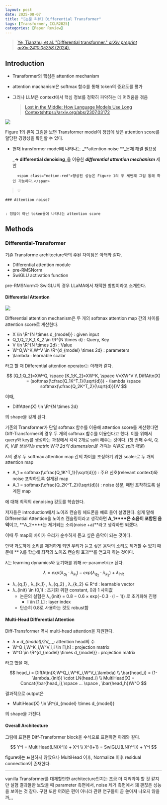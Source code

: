 ```yaml
---
layout: post
date: 2025-08-07
title: "[논문 리뷰] Differential Transformer"
tags: [Transformer, ICLR2025]
categories: [Paper Review]
---
```


> [Ye, Tianzhu, et al. "Differential transformer." ](https://arxiv.org/abs/2410.05258)[_arXiv preprint arXiv:2410.05258_](https://arxiv.org/abs/2410.05258)[ (2024).](https://arxiv.org/abs/2410.05258)



## Introduction

- Transformer의 핵심은 attention mechanism
- attention machanism은 softmax 함수를 통해 token의 중요도를 평가
- 그러나 LLM은 context에서 핵심 정보를 정확히 파악하는 데 어려움을 겪음

	> [Lost in the Middle: How Language Models Use Long Contextshttps://arxiv.org/abs/2307.03172](https://arxiv.org/abs/2307.03172)


![](https://prod-files-secure.s3.us-west-2.amazonaws.com/542b861c-36a8-4051-84e5-8804b6728dba/9083ea56-691a-4752-ae26-47f403431ac8/image.png?X-Amz-Algorithm=AWS4-HMAC-SHA256&X-Amz-Content-Sha256=UNSIGNED-PAYLOAD&X-Amz-Credential=ASIAZI2LB466YLHYIAX4%2F20250917%2Fus-west-2%2Fs3%2Faws4_request&X-Amz-Date=20250917T100122Z&X-Amz-Expires=3600&X-Amz-Security-Token=IQoJb3JpZ2luX2VjECkaCXVzLXdlc3QtMiJHMEUCIBnEchvNgpxbmklL%2F45Rr674x5Eo9jsTlh7%2BMk3T7wtqAiEAzviRrhcM4e8nzy7n3lI2dZrK0aT8AHX8L%2FBzme1%2B%2FAkqiAQIov%2F%2F%2F%2F%2F%2F%2F%2F%2F%2FARAAGgw2Mzc0MjMxODM4MDUiDBHWL6fKd7bi%2BYjVsSrcA5stMP0UybZUu3YRipaUnCAQlk2%2BKUfsMYqw3a0FS64XGB4mtd2tQ2OQTXZ21LaylL8PbJmRwmEiEBl483cWPm%2BZLVXuVi8E79UNzb5dsvkR69nd6C6zYpf9xZym2%2Fscx3oI1XoTZOZlJlWh8sF1q3E9M9Jp%2BM%2Bs4NHLNcoRwyeMjDgsTYQxSyoVfaWdjQcdvdlJlKD0M6exANhvOMFHuPI4r50ifolA5JPLnrfTLdIJuS61htcvUtaVNzk5vwXG%2FYMR5Uvz1yGZYu3QnZlXA068b8qsGxrOSxvFdtb03BqU4wlWw44w2jhM%2BubByCU2w6ivPpj0rQt7ZBErnqMu33z02LFtLziKZMGnyvDOIviqeWK4UwPvT2Le6iXpG0iP%2B5ztbpS97w6aDJA3SJY0mwRMFl%2F%2BciIb9gztFYSuPSwwziHEU0Re0zwcp42XKscTTxvaPHr5gPhZOAi46dyAzoBYlIEuSnVJ55PGdq%2FiLap1f1DKiTyPjsVCKYIcNC48xuGI2xHzIJRxIYeYRfkN7qPfSmCnI8xRfC4T6mZFdmUPynAUAbz7TUiDb8EEECLF3Y9oow%2FPWShGX7TxKFuXW5Xm1IRU4oUMw3fCtuNy5Vge3dU7bmqFqrGKCgtiMK%2FpqcYGOqUBimCTwDTith14UVk2OSSmkYnuxecA1wokBHFKH9lOU5hRhT%2BxUxq9mnyBoJWfqxTb%2F2YN0wEO43k8fm8LIpejmztg5s5%2Fz7V7vILjhpIts6K61V4skMbhciG%2FKNhxB2EsmZwHmMh5Vjo06%2FpRkGGFNM9dyhlT5sBd24PDJ8QR7iLtBEbrLrDoTvRswn8c6JfwZyg%2BlN2k66qmaYk1Kw5NwQLy7pkb&X-Amz-Signature=523fc798be850f58099d44346fd22a44b4515b39109e32ed4710ad8e77280db0&X-Amz-SignedHeaders=host&x-amz-checksum-mode=ENABLED&x-id=GetObject)


Figure 1의 왼쪽 그림을 보면 Transformer model이 정답에 낮은 attention score를 할당한 경향성을 확인할 수 있다.

- 현재 transformer model에 나타나는 _**attention noise **_문제 해결 필요성

	_**→ differential denoising**_을 이용한 _**differential attention mechanism**_ 제안


		<span class="notion-red">향상된 성능은 Figure 1의 두 세번째 그림 통해 확인 가능하다.</span>


> 💡 


	### Attention noise?


	: 정답이 아닌 token들에 나타나는 attention score



## Methods



### Differential-Transformer


기존 Transforme architecture와의 주된 차이점은 아래와 같다.

- Differential attention module
- pre-RMSNorm
- SwiGLU activation function

pre-RMSNorm과 SwiGLU의 경우 LLaMA에서 채택한 방법이라고 소개한다.



#### Differential Attention


![](https://prod-files-secure.s3.us-west-2.amazonaws.com/542b861c-36a8-4051-84e5-8804b6728dba/116d70b2-1963-4810-9167-f4c7d8a06e8f/image.png?X-Amz-Algorithm=AWS4-HMAC-SHA256&X-Amz-Content-Sha256=UNSIGNED-PAYLOAD&X-Amz-Credential=ASIAZI2LB466YLHYIAX4%2F20250917%2Fus-west-2%2Fs3%2Faws4_request&X-Amz-Date=20250917T100122Z&X-Amz-Expires=3600&X-Amz-Security-Token=IQoJb3JpZ2luX2VjECkaCXVzLXdlc3QtMiJHMEUCIBnEchvNgpxbmklL%2F45Rr674x5Eo9jsTlh7%2BMk3T7wtqAiEAzviRrhcM4e8nzy7n3lI2dZrK0aT8AHX8L%2FBzme1%2B%2FAkqiAQIov%2F%2F%2F%2F%2F%2F%2F%2F%2F%2FARAAGgw2Mzc0MjMxODM4MDUiDBHWL6fKd7bi%2BYjVsSrcA5stMP0UybZUu3YRipaUnCAQlk2%2BKUfsMYqw3a0FS64XGB4mtd2tQ2OQTXZ21LaylL8PbJmRwmEiEBl483cWPm%2BZLVXuVi8E79UNzb5dsvkR69nd6C6zYpf9xZym2%2Fscx3oI1XoTZOZlJlWh8sF1q3E9M9Jp%2BM%2Bs4NHLNcoRwyeMjDgsTYQxSyoVfaWdjQcdvdlJlKD0M6exANhvOMFHuPI4r50ifolA5JPLnrfTLdIJuS61htcvUtaVNzk5vwXG%2FYMR5Uvz1yGZYu3QnZlXA068b8qsGxrOSxvFdtb03BqU4wlWw44w2jhM%2BubByCU2w6ivPpj0rQt7ZBErnqMu33z02LFtLziKZMGnyvDOIviqeWK4UwPvT2Le6iXpG0iP%2B5ztbpS97w6aDJA3SJY0mwRMFl%2F%2BciIb9gztFYSuPSwwziHEU0Re0zwcp42XKscTTxvaPHr5gPhZOAi46dyAzoBYlIEuSnVJ55PGdq%2FiLap1f1DKiTyPjsVCKYIcNC48xuGI2xHzIJRxIYeYRfkN7qPfSmCnI8xRfC4T6mZFdmUPynAUAbz7TUiDb8EEECLF3Y9oow%2FPWShGX7TxKFuXW5Xm1IRU4oUMw3fCtuNy5Vge3dU7bmqFqrGKCgtiMK%2FpqcYGOqUBimCTwDTith14UVk2OSSmkYnuxecA1wokBHFKH9lOU5hRhT%2BxUxq9mnyBoJWfqxTb%2F2YN0wEO43k8fm8LIpejmztg5s5%2Fz7V7vILjhpIts6K61V4skMbhciG%2FKNhxB2EsmZwHmMh5Vjo06%2FpRkGGFNM9dyhlT5sBd24PDJ8QR7iLtBEbrLrDoTvRswn8c6JfwZyg%2BlN2k66qmaYk1Kw5NwQLy7pkb&X-Amz-Signature=2ea118ec22b4e02114c2f1f7c14f428d56e600cce4ee10cb249adfbc80773598&X-Amz-SignedHeaders=host&x-amz-checksum-mode=ENABLED&x-id=GetObject)


Differential attention mechanism은 두 개의 softmax attention map 간의 차이를 attention score로 계산한다.

- X \in \R^{N \times d\_{model}} : given input
- Q\_1,Q\_2,K\_1,K\_2 \in \R^{N \times d} : Query, Key
- V \in \R^{N \times 2d} : Value
- W^Q,W^K,W^V \in \R^{d\_{model} \times 2d} : parameters
- \lambda : learnable scalar

라고 할 때 Differential attention operator는 아래와 같다.


$$
[Q_1;Q_2]=XW^Q, \space [K_1;K_2]=XW^K, \space V=XW^V \\
DiffAttn(X) = (softmax(\cfrac{Q_1K^T_1}{\sqrt{d}}) - \lambda \space softmax(\cfrac{Q_2K^T_2}{\sqrt{d}}))V
$$


이때,

- DiffAtten(X) \in \R^{N \times 2d}

의 shape을 갖게 된다.


기존의 Transformer가 단일 softmax 함수를 이용해 attention score를 계산했다면 Diff-Transformer의 경우 두 개의 softmax 함수를 이용한다고 했다. 이를 위해서 query와 key를 생성하는 과정에서 각각 2개로 split 해주는 것이다. <span class="notion-red">(첫 번째 수식, </span><span class="notion-red">_Q, K, V를 생성하는 matrix W가 2d의 dismension을 가지는 이유도 split 때문_</span><span class="notion-red">)</span>


 λ의 경우 두 softmax attention map 간의 차이를 조정하기 위한 scaler로 두 개의 attention map

- A\_1 = softmax(\cfrac{Q\_1K^T\_1}{\sqrt{d}}) : 주요 신호(relevant context)와 noise 포착하도록 설계된 map
- A\_1 = softmax(\cfrac{Q\_2K^T\_2}{\sqrt{d}}) : noise 성분, 패턴 포착하도록 설계된 map 

에 대해 최적의 denoising 강도를 학습한다.


저자들은 introduction에서 노이즈 캔슬링 헤드폰을 예로 들어 설명한다. 쉽게 말해 Differential Attention을 노이즈 캔슬링이라고 생각하면 **A\_1****은 소음이 포함된 음악**이고, **A\_2****는 제거되는 소리(noise +a)**라고 생각하면 되겠다. 


이때 두 map의 차이가 우리가 순수하게 듣고 싶은 음악이 되는 것이다. 


만약 과도하게 소리를 제거하게 되면 우리가 듣고 싶은 음악의 소리도 제거할 수 있기 때문에 ** λ를 학습해 최적의 노이즈 캔슬링 효과**를 얻고자 하는 것이다.


λ는 learning dynamics와 동기화를 위해 re-parametrize 된다.


$$
\lambda = exp(\lambda_{q_1} \cdot \lambda_{k_1}) - exp(\lambda_{q_2} \cdot \lambda_{k_2}) + \lambda_{init}
$$

- λ\_{q\_1} , λ\_{k\_1} , λ\_{q\_2} , λ\_{k\_2} ∈ R^d : learnable vector
- λ\_{init} \in (0,1) : 초기화 위한 constant, 0과 1 사이값
	- 논문의 실험은 λ\_{init} = 0.8 − 0.6 × exp(−0.3 · (l − 1)) 로 초기화해 진행
		- l \in [1,L] : layer index
	- 단순히 0.8로 사용하는 것도 robust함


#### **Multi-Head Differential Attention**


Diff-Transformer 역시 multi-head attention을 지원한다.

- _h = d\_{model}/2d__ _: attention head의 수
- W^Q\_i,W^K\_i,W^V\_i,i \in [1,h] : projection matrix
- W^O \in \R^{d\_{model} \times d\_{model}} : projection matrix

라고 했을 때,


$$
head_i = DiffAttn(X;W^Q_i,W^K_i,W^V_i,\lambda) \\
\bar{head_i} = (1-\lambda_{init}) \cdot LN(head_i) \\
MultiHead(X) = Concat(\bar{head_i},\space ... \space , \bar{head_h})W^O
$$


결과적으로 output은

- MultiHead(X) \in \R^{d\_{model} \times d\_{model}}

의 shape을 가진다.



#### Overall Architecture


그림에 표현된 Diff-Transformer block을 수식으로 표현하면 아래와 같다.


$$
Y^l = MultiHead(LN(X^l)) + X^l \\
X^{l+1} = SwiGLU(LN(Y^l)) + Y^l
$$


figure에는 표현하지 않았으나 MultiHead 이후, Normalize 이후 residual connection이 존재한다.


---


vanilla Transformer를 대체할만한 architecture인지는 조금 더 지켜봐야 할 것 같지만 실험 결과들만 보았을 때 parameter 측면에서, noise 제거 측면에서 꽤 괜찮은 성능을 보이는 것 같다. 구현 또한 어려운 편이 아니라 관련 연구들이 곧 쏟아져 나오지 않을까,,,

